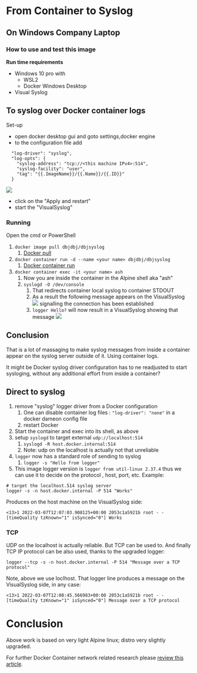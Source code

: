 
# From Container to Syslog 
## On Windows Company Laptop
### How to use and test this image

**Run time requirements**

- Windows 10 pro with
  - WSL2 
  - Docker Windows Desktop
- Visual Syslog

## To syslog over Docker container logs

Set-up

- open docker desktop gui and goto settings,docker engine
- to the configuration file add
```
  "log-driver": "syslog",
  "log-opts": {
    "syslog-address": "tcp://<this machine IPv4>:514",
    "syslog-facility": "user",
    "tag": "{{.ImageName}}/{{.Name}}/{{.ID}}"
  }
```
![](media/dockerdesktop.png)
  - click on the "Apply and restart"
- start the "VisualSyslog"

### Running

Open the cmd or PowerShell

1. `docker image pull dbjdbj/dbjsyslog`
   1. [Docker pull](https://docs.docker.com/engine/reference/commandline/pull/)
2. `docker container run -d --name <your name> dbjdbj/dbjsyslog`
   1. [Docker container run](https://docs.docker.com/engine/reference/commandline/container_run/)
3. `docker container exec -it <your name> ash`
   1. Now you are inside the container in the Alpine shell aka "ash"
   2. `syslogd -O /dev/console`
      1. That redirects container local syslog to container STDOUT
      2. As a result the following message appears on the VisualSyslog
      ![](media/visualsyslog_init_message.png)
      signalling the connection has been established
      3. `logger Hello?` will now result in a VisualSyslog showing that message
      ![](media/visualsyslog_helo_message.png)

## Conclusion

That is a lot of massaging to make syslog messages from inside a container appear on the syslog server outside of it. Using container logs.

It might be Docker syslog driver configuration has to ne readjusted to start sysloging, without any additional effort from inside a container?

## Direct to syslog

1. remove "syslog" logger driver from a Docker configuration
      1. One can disable container log files : `"log-driver": "none"` in a docker dameon config file
   1. restart Docker
2.  Start the container and exec into its shell, as above
3.  setup `syslogd` to target external `udp://localhost:514`
    1.  `syslogd -R host.docker.internal:514`
    2.  Note: udp on the localhost is actually not that unreliable
4.  `logger` now has a standard role of sending to syslog
    1.  `logger -s "Hello from logger"`
5. This image logger version is `logger from util-linux 2.37.4` thus we can use it to decide on the protocol , host, port, etc. Example:

```
# target the localhost.514 syslog server   
logger -s -n host.docker.internal -P 514 "Works"
```
Produces on the host machine on the VisualSyslog side:
```
<13>1 2022-03-07T12:07:03.908125+00:00 2053c1a5921b root - - [timeQuality tzKnown="1" isSynced="0"] Works
```   
### TCP
UDP on the localhost is actually reliable. But TCP can be used to. 
And finally TCP IP protocol can be also used, thanks to the upgraded logger:
```
logger --tcp -s -n host.docker.internal -P 514 "Message over a TCP protocol"
```
Note, above we use loclhost.
That logger line produces a message on the VisualSyslog side, in any case:
```
<13>1 2022-03-07T12:08:45.566983+00:00 2053c1a5921b root - - [timeQuality tzKnown="1" isSynced="0"] Message over a TCP protocol
```

# Conclusion

Above work is based on very light Alpine linux; distro very slightly upgraded.

For further Docker Container network related research please [review this article](https://www.cloudsavvyit.com/14114/how-to-connect-to-localhost-within-a-docker-container/).